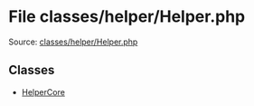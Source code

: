 File classes/helper/Helper.php
=========

Source: [classes/helper/Helper.php](https://github.com/PrestaShop/PrestaShop/blob/1.6.0.10/classes/helper/Helper.php)


Classes
-------

* [HelperCore](class.HelperCore.md)


